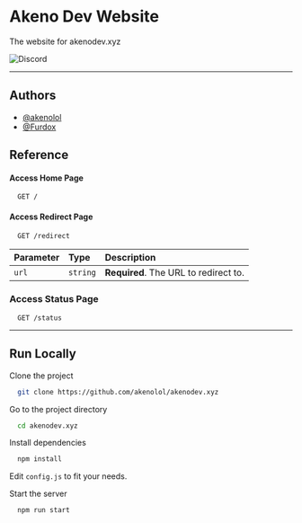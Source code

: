 
# Akeno Dev Website

The website for akenodev.xyz

![Discord](https://img.shields.io/discord/1014190469628055552?style=plastic)

____

## Authors

- [@akenolol](https://www.github.com/akenolol)
- [@Furdox](https://github.com/Furdox)


## Reference

#### Access Home Page

```http
  GET /
```


#### Access Redirect Page

```http
  GET /redirect
```

| Parameter | Type     | Description                |
| :-------- | :------- | :------------------------- |
| `url` | `string` | **Required**. The URL to redirect to.|

### Access Status Page

```http
  GET /status
```


___


## Run Locally

Clone the project

```bash
  git clone https://github.com/akenolol/akenodev.xyz
```

Go to the project directory

```bash
  cd akenodev.xyz
```

Install dependencies

```bash
  npm install
```

Edit `config.js` to fit your needs.


Start the server

```bash
  npm run start
```

